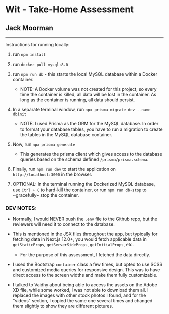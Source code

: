 # Wit - Take-Home Assessment

## Jack Moorman

---

Instructions for running locally:

1. run `npm install`
2. run `docker pull mysql:8.0`
3. run `npm run db` - this starts the local MySQL database within a Docker container.
   - NOTE: A Docker volume was not created for this project, so every time the container is killed, all data will be lost in the container. As long as the container is running, all data should persist.
4. In a separate terminal window, run `npx prisma migrate dev --name dbinit`
   - NOTE: I used Prisma as the ORM for the MySQL database. In order to format your database tables, you have to run a migration to create the tables in the MySQL database container.
5. Now, run `npx prisma generate`
   - This generates the prisma client which gives access to the database queries based on the schema defined `/prisma/prisma.schema`.
6. Finally, run `npm run dev` to start the application on `http://localhost:3000` in the browser.

7. OPTIONAL: In the terminal running the Dockerized MySQL database, use `Ctrl + C` to hard-kill the container, or run `npm run db-stop` to ~gracefully~ stop the container.

### DEV NOTES:

- Normally, I would NEVER push the `.env` file to the Github repo, but the reviewers will need it to connect to the database.

- This is mentioned in the JSX files throughout the app, but typically for fetching data in Next.js 12.0+, you would fetch applicable data in `getStaticProps`, `getServerSideProps`, `getInitialProps`, etc.

  - For the purpose of this assessment, I fetched the data directly.

- I used the Bootstrap `container` class a few times, but opted to use SCSS and customized media queries for responsive design. This was to have direct access to the screen widths and make them fully customizable.

- I talked to Vaidhy about being able to access the assets on the Adobe XD file, while some worked, I was not able to download them all. I replaced the images with other stock photos I found, and for the "videos" section, I copied the same one several times and changed them slightly to show they are different pictures.
